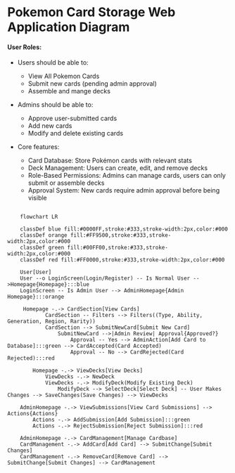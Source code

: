 # Pokemon Card Storage Web Application Diagram

#### User Roles:
- Users should be able to:
    - View All Pokemon Cards
    - Submit new cards (pending admin approval)
    - Assemble and mange decks

- Admins should be able to:
    - Approve user-submitted cards
    - Add new cards
    - Modify and delete existing cards

- Core features:
    - Card Database: Store Pokémon cards with relevant stats
    - Deck Management: Users can create, edit, and remove decks
    - Role-Based Permissions: Admins can manage cards, users can only submit or assemble decks
    - Approval System: New cards require admin approval before being visible



```mermaid
    
    flowchart LR

    classDef blue fill:#0000FF,stroke:#333,stroke-width:2px,color:#000
    classDef orange fill:#FF9500,stroke:#333,stroke-width:2px,color:#000
    classDef green fill:#00FF00,stroke:#333,stroke-width:2px,color:#000
    classDef red fill:#FF0000,stroke:#333,stroke-width:2px,color:#000

    User[User]
    User --o LoginScreen(Login/Register) -- Is Normal User -->Homepage{Homepage}:::blue
    LoginScreen -- Is Admin User --> AdminHomepage{Admin Homepage}:::orange

     Homepage -.-> CardSection[View Cards]
            CardSection -- Filters --> Filters((Type, Ability, Generation, Region, Rarity))
            CardSection --> SubmitNewCard[Submit New Card]
                SubmitNewCard -->|Admin Review| Approval{Approved?}
                    Approval -- Yes --> AdminAction[Add Card to Database]:::green --> CardAccepted(Card Accepted)
                    Approval -- No --> CardRejected(Card Rejected):::red
        
        Homepage -.-> ViewDecks[View Decks]
            ViewDecks -.-> NewDeck
            ViewDecks -.-> ModifyDeck(Modify Existing Deck)
                ModifyDeck --> SelectDeck[Select Deck] -- User Makes Changes --> SaveChanges(Save Changes) --> ViewDecks
    
    AdminHomepage -.-> ViewSubmissions[View Card Submissions] --> Actions{Actions}
        Actions -.-> AddSubmission[Add Submission]:::green
        Actions -.-> RejectSubmission[Reject Submission]:::red 
    
    AdminHomepage -.-> CardManagement[Manage Cardbase]
    CardManagement -.-> AddCard[Add Card] --> SubmitChange[Submit Changes]
    CardManagement -.-> RemoveCard[Remove Card] --> SubmitChange[Submit Changes] --> CardManagement

    
    



    
    
    